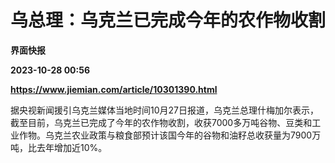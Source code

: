 # 乌总理：乌克兰已完成今年的农作物收割
**界面快报**

**2023-10-28 00:56**

**https://www.jiemian.com/article/10301390.html**

据央视新闻援引乌克兰媒体当地时间10月27日报道，乌克兰总理什梅加尔表示，截至目前，乌克兰已完成了今年的农作物收割，收获7000多万吨谷物、豆类和工业作物。乌克兰农业政策与粮食部预计该国今年的谷物和油籽总收获量为7900万吨，比去年增加近10%。